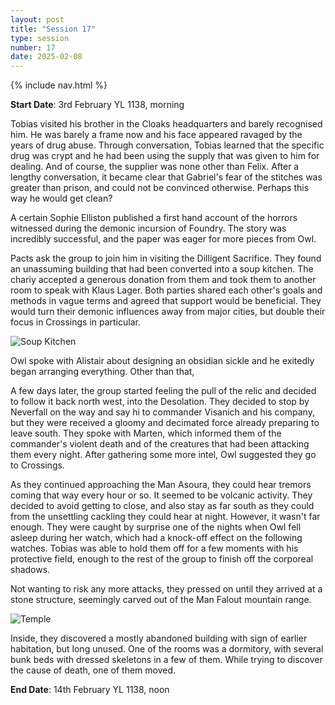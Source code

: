 ```yaml
---
layout: post
title: "Session 17"
type: session
number: 17
date: 2025-02-08
---
```


{% include nav.html %}

**Start Date**: 3rd February YL 1138, morning

Tobias visited his brother in the Cloaks headquarters and barely recognised him. He was barely a frame now and his face appeared ravaged by the years of drug abuse. Through conversation, Tobias learned that the specific drug was crypt and he had been using the supply that was given to him for dealing. And of course, the supplier was none other than Felix. After a lengthy conversation, it became clear that Gabriel's fear of the stitches was greater than prison, and could not be convinced otherwise. Perhaps this way he would get clean?

A certain Sophie Elliston published a first hand account of the horrors witnessed during the demonic incursion of Foundry. The story was incredibly successful, and the paper was eager for more pieces from Owl.

Pacts ask the group to join him in visiting the Dilligent Sacrifice. They found an unassuming building that had been converted into a soup kitchen. The chariy accepted a generous donation from them and took them to another room to speak with Klaus Lager. Both parties shared each other's goals and methods in vague terms and agreed that support would be beneficial. They would turn their demonic influences away from major cities, but double their focus in Crossings in particular.

![Soup Kitchen](/session-reports/assets/images/art/soup-kitchen.jpg)

Owl spoke with Alistair about designing an obsidian sickle and he exitedly began arranging everything. Other than that,

A few days later, the group started feeling the pull of the relic and decided to follow it back north west, into the Desolation. They decided to stop by Neverfall on the way and say hi to commander Visanich and his company, but they were received a gloomy and decimated force already preparing to leave south. They spoke with Marten, which informed them of the commander's violent death and of the creatures that had been attacking them every night. After gathering some more intel, Owl suggested they go to Crossings.

As they continued approaching the Man Asoura, they could hear tremors coming that way every hour or so. It seemed to be volcanic activity. They decided to avoid getting to close, and also stay as far south as they could from the unsettling cackling they could hear at night. However, it wasn't far enough. They were caught by surprise one of the nights when Owl fell asleep during her watch, which had a knock-off effect on the following watches. Tobias was able to hold them off for a few moments with his protective field, enough to the rest of the group to finish off the corporeal shadows.

Not wanting to risk any more attacks, they pressed on until they arrived at a stone structure, seemingly carved out of the Man Falout mountain range.

![Temple](/session-reports/assets/images/art/temple.jpg)

Inside, they discovered a mostly abandoned building with sign of earlier habitation, but long unused. One of the rooms was a dormitory, with several bunk beds with dressed skeletons in a few of them. While trying to discover the cause of death, one of them moved.

**End Date**: 14th February YL 1138, noon